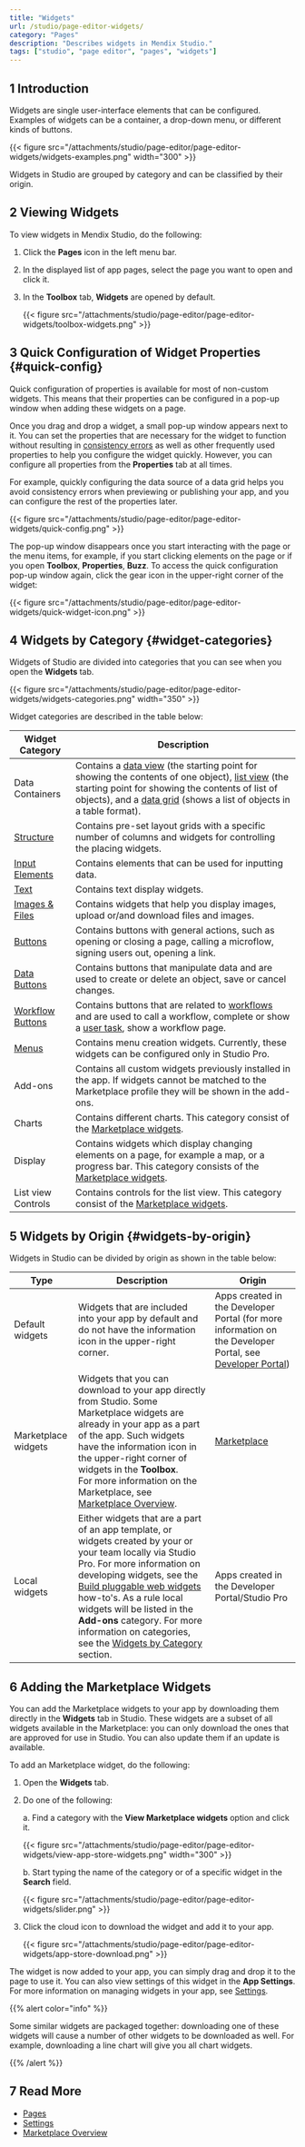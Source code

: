 ```yaml
---
title: "Widgets"
url: /studio/page-editor-widgets/
category: "Pages"
description: "Describes widgets in Mendix Studio."
tags: ["studio", "page editor", "pages", "widgets"]
---
```


## 1 Introduction

Widgets are single user-interface elements that can be configured. Examples of widgets can be a container, a drop-down menu, or different kinds of buttons.

{{< figure src="/attachments/studio/page-editor/page-editor-widgets/widgets-examples.png"   width="300"  >}}

Widgets in Studio are grouped by category and can be classified by their origin.

## 2 Viewing Widgets

To view widgets in Mendix Studio, do the following:

1. Click the **Pages** icon in the left menu bar.

2. In the displayed list of app pages, select the page you want to open and click it.

3. In the **Toolbox** tab, **Widgets** are opened by default.

   {{< figure src="/attachments/studio/page-editor/page-editor-widgets/toolbox-widgets.png" >}}

## 3 Quick Configuration of Widget Properties {#quick-config}

Quick configuration of properties is available for most of non-custom widgets. This means that their properties can be configured in a pop-up window when adding these widgets on a page. 

Once you drag and drop a widget, a small pop-up window appears next to it. You can set the properties that are necessary for the widget to function without resulting in [consistency errors](/studio/consistency-errors/) as well as other frequently used properties to help you configure the widget quickly. However, you can configure all properties from the **Properties** tab at all times. 

For example, quickly configuring the data source of a data grid helps you avoid consistency errors when previewing or publishing your app, and you can configure the rest of the properties later.

{{< figure src="/attachments/studio/page-editor/page-editor-widgets/quick-config.png" >}}

The pop-up window disappears once you start interacting with the page or the menu items, for example, if you start clicking elements on the page or if you open **Toolbox**, **Properties**, **Buzz**. To access the quick configuration pop-up window again, click the gear icon in the upper-right corner of the widget:

{{< figure src="/attachments/studio/page-editor/page-editor-widgets/quick-widget-icon.png" >}}

## 4 Widgets by Category {#widget-categories}

Widgets of Studio are divided into categories that you can see when you open the **Widgets** tab.

{{< figure src="/attachments/studio/page-editor/page-editor-widgets/widgets-categories.png"   width="350"  >}}

Widget categories are described in the table below:

| Widget Category                                        | Description                                                  |
| ------------------------------------------------------ | ------------------------------------------------------------ |
| Data Containers                                        | Contains a [data view](/studio/page-editor-data-view-list-view/) (the starting point for showing the contents of one object),  [list view](/studio/page-editor-data-view-list-view/) (the starting point for showing the contents of list of objects), and a [data grid](/studio/page-editor-data-grid/) (shows a list of objects in a table format). |
| [Structure](/studio/page-editor-widgets-structure/)             | Contains pre-set layout grids with a specific number of columns and widgets for controlling the placing widgets. |
| [Input Elements](/studio/page-editor-widgets-input-elements/)   | Contains elements that can be used for inputting data.       |
| [Text](/studio/page-editor-widgets-text/)                       | Contains text display widgets.                               |
| [Images & Files](/studio/page-editor-widgets-images-and-files/) | Contains widgets that help you display images, upload or/and download files and images. |
| [Buttons](/studio/page-editor-widgets-buttons/)                 | Contains buttons with general actions, such as opening or closing a page, calling a microflow, signing users out, opening a link. |
| [Data Buttons](/studio/page-editor-widgets-buttons/)            | Contains buttons that manipulate data and are used to create or delete an object, save or cancel changes. |
| [Workflow Buttons](/studio/page-editor-widgets-buttons/)        | Contains buttons that are related to [workflows](/studio/workflows/) and are used to call  a workflow, complete or show a [user task](/studio/workflows-user-task/), show a workflow page. |
| [Menus](/refguide/menu-widgets/)                        | Contains menu creation widgets. Currently, these widgets can be configured only in Studio Pro. |
| Add-ons                                                | Contains all custom widgets previously installed in the app. If widgets cannot be matched to the Marketplace profile they will be shown in the add-ons. |
| Charts                                                 | Contains different charts. This category consist of the [Marketplace widgets](#app-store-widgets). |
| Display                                                | Contains widgets which display changing elements on a page, for example a map, or a progress bar. This category consists of the [Marketplace widgets](#app-store-widgets). |
| List view Controls                                     | Contains controls for the list view. This category consist of the [Marketplace widgets](#app-store-widgets). |

## 5 Widgets by Origin {#widgets-by-origin}

Widgets in Studio can be divided by origin as shown in the table below:

| Type                                                | Description                                                  | Origin                                                       |
| --------------------------------------------------- | ------------------------------------------------------------ | ------------------------------------------------------------ |
| Default widgets                                     | Widgets that are included into your app by default and do not have the information icon in the upper-right corner. | Apps created in the Developer Portal (for more information on the Developer Portal, see [Developer Portal](/developerportal/)) |
| Marketplace widgets<a name="app-store-widgets"></a> | Widgets that you can download to your app directly from Studio. Some Marketplace widgets are already in your app as a part of the app. Such widgets have the information icon in the upper-right corner of widgets in the **Toolbox**. <br />For more information on the Marketplace, see [Marketplace Overview](/appstore/general/app-store-overview/). | [Marketplace](/appstore/)                               |
| Local widgets                                       | Either widgets that are a part of an app template, or widgets created by your or your team locally via Studio Pro. For more information on developing widgets, see the [Build pluggable web widgets](/howto/extensibility/pluggable-widgets/) how-to's. As a rule local widgets will be listed in the **Add-ons** category. For more information on categories, see the [Widgets by Category](#widget-categories) section. | Apps created in the  Developer Portal/Studio Pro             |

## 6 Adding the Marketplace Widgets

You can add the Marketplace widgets to your app by downloading them directly in the **Widgets** tab in Studio. These widgets are a subset of all widgets available in the Marketplace: you can only download the ones that are approved for use in Studio. You can also update them if an update is available.

To add an Marketplace widget, do the following:

1. Open the **Widgets** tab.

2.  Do one of the following: <br />

    a. Find a category with the **View Marketplace widgets** option and click it.  <br />

    {{< figure src="/attachments/studio/page-editor/page-editor-widgets/view-app-store-widgets.png"   width="300"  >}}<br />

    b.  Start typing the name of the category or of a specific widget in the **Search** field. <br />

    {{< figure src="/attachments/studio/page-editor/page-editor-widgets/slider.png" >}}

3.  Click the cloud icon to download the widget and add it to your app.

    {{< figure src="/attachments/studio/page-editor/page-editor-widgets/app-store-download.png" >}}

The widget is now added to your app, you can simply drag and drop it to the page to use it. You can also view settings of this widget in the **App Settings**.  For more information on managing widgets in your app, see [Settings](/studio/settings/).

{{% alert color="info" %}}

Some similar widgets are packaged together: downloading one of these widgets will cause a number of other widgets to be downloaded as well. For example, downloading a line chart will give you all chart widgets.

{{% /alert %}}

## 7 Read More 

* [Pages](/studio/page-editor/)
* [Settings](/studio/settings/)
* [Marketplace Overview](/appstore/general/app-store-overview/)
